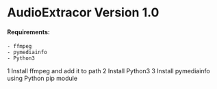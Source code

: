 # AudioExtracor Version 1.0

#### Requirements:
	- ffmpeg
	- pymediainfo
	- Python3

1 Install ffmpeg and add it to path
2 Install Python3
3 Install pymediainfo using Python pip module
